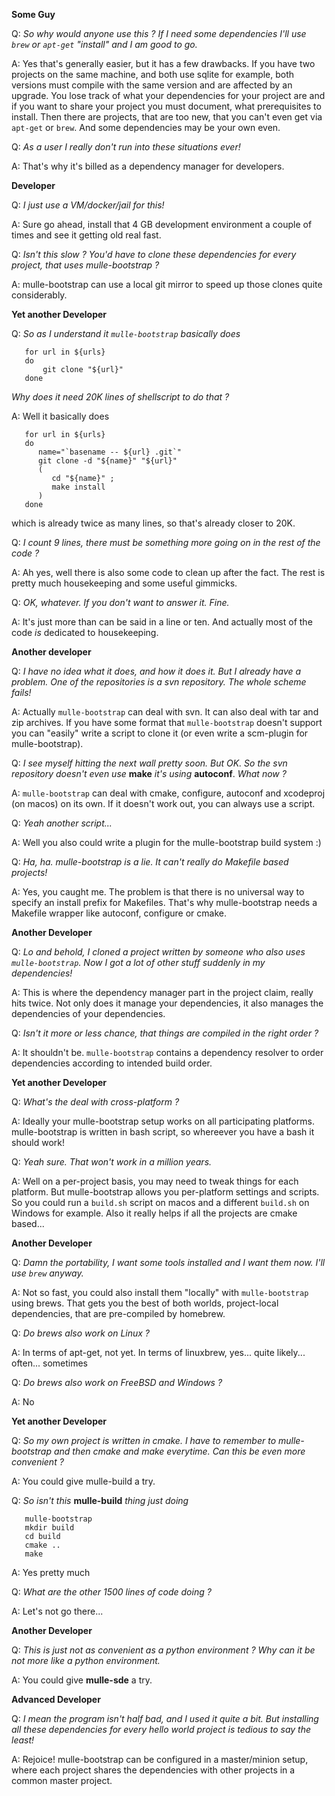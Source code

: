 **Some Guy**

Q: *So why would anyone use this ? If I need some dependencies I'll use `brew` or `apt-get` "install" and I am good to go.*

A: Yes that's generally easier, but it has a few drawbacks. If you have two
projects on the same machine, and both use sqlite for example, both versions
must compile with the same version and are affected by an upgrade. You
lose track of what your dependencies for your project are and if you want to
share your project you must document, what prerequisites to install.
Then there are projects, that are too new, that you can't even get via
`apt-get` or `brew`. And some dependencies may be your own even.

Q: *As a user I really don't run into these situations ever!*

A: That's why it's billed as a dependency manager for developers.


**Developer**

Q: *I just use a VM/docker/jail for this!*

A: Sure go ahead, install that 4 GB development environment a couple of times
and see it getting old real fast.

Q: *Isn't this slow ? You'd have to clone these dependencies for every project, that uses mulle-bootstrap ?*

A: mulle-bootstrap can use a local git mirror to speed up those clones quite considerably. 


**Yet another Developer**

Q: *So as I understand it `mulle-bootstrap` basically does*

```
   for url in ${urls}
   do
       git clone "${url}"
   done
```

*Why does it need 20K lines of shellscript to do that ?*

A: Well it basically does

```
   for url in ${urls}
   do
      name="`basename -- ${url} .git`"
      git clone -d "${name}" "${url}"
      (
         cd "${name}" ;
         make install
      )
   done
```

which is already twice as many lines, so that's already closer to 20K.

Q: *I count 9 lines, there must be something more going on in the rest of the code ?*

A: Ah yes, well there is also some code to clean up after the fact. The rest is pretty much housekeeping and some useful gimmicks.

Q: *OK, whatever. If you don't want to answer it. Fine.*

A: It's just more than can be said in a line or ten. And actually most of the code *is* dedicated to housekeeping.


**Another developer**

Q: *I have no idea what it does, and how it does it. But I already have a problem. One of the repositories is a svn repository. The whole scheme fails!*

A: Actually `mulle-bootstrap` can deal with svn. It can also deal with tar and
zip archives. If you have some format that `mulle-bootstrap` doesn't support
you can "easily" write a script to clone it (or even write a scm-plugin for mulle-bootstrap).

Q: *I see myself hitting the next wall pretty soon. But OK. So the svn repository doesn't even use* **make** *it's using*  **autoconf**. *What now ?*

A: `mulle-bootstrap` can deal with cmake, configure, autoconf and
xcodeproj (on macos) on its own. If it doesn't work out, you can always use a script.

Q: *Yeah another script...*

A: Well you also could write a plugin for the mulle-bootstrap build system :)

Q: *Ha, ha. mulle-bootstrap is a lie. It can't really do Makefile based projects!*

A: Yes, you caught me. The problem is that there is no universal way to specify
an install prefix for Makefiles. That's why mulle-bootstrap needs a Makefile
wrapper like autoconf, configure or cmake.


**Another Developer**

Q: *Lo and behold, I cloned a project written by someone who also uses
`mulle-bootstrap`. Now I got a lot of other stuff suddenly in my dependencies!*

A: This is where the dependency manager part in the project claim, really hits
twice. Not only does it manage your dependencies, it also manages the
dependencies of your dependencies.

Q: *Isn't it more or less chance, that things are compiled in the right order ?*

A: It shouldn't be. `mulle-bootstrap` contains a dependency resolver to order
dependencies according to intended build order.



**Yet another Developer**

Q: *What's the deal with cross-platform ?*

A: Ideally your mulle-bootstrap setup works on all participating platforms.
mulle-bootstrap is written in bash script, so whereever you have a bash it
should work!

Q: *Yeah sure. That won't work in a million years.*

A: Well on a per-project basis, you may need to tweak things for each platform.
But mulle-bootstrap allows you per-platform settings and scripts. So you could
run a `build.sh` script on macos and a different `build.sh` on Windows for
example. Also it really helps if all the projects are cmake based...



**Another Developer**

Q: *Damn the portability, I want some tools installed and I want them now. I'll use `brew` anyway.*

A: Not so fast, you could also install them "locally" with `mulle-bootstrap`
using brews. That gets you the best of both worlds, project-local dependencies,
that are pre-compiled by homebrew.

Q: *Do brews also work on Linux ?*

A: In terms of apt-get, not yet. In terms of linuxbrew, yes... quite likely... often... sometimes

Q: *Do brews also work on FreeBSD and Windows ?*

A: No


**Yet another Developer**

Q: *So my own project is written in cmake. I have to remember to mulle-bootstrap
and then cmake and make everytime. Can this be even more convenient ?*

A: You could give mulle-build a try.

Q: *So isn't this* **mulle-build** *thing just doing*

```
   mulle-bootstrap
   mkdir build
   cd build
   cmake ..
   make
```
A: Yes pretty much

Q: *What are the other 1500 lines of code doing ?*

A: Let's not go there...


**Another Developer**

Q: *This is just not as convenient as a python environment ? Why can it be not more like a python environment.*

A: You could give **mulle-sde** a try.


**Advanced Developer**

Q: *I mean the program isn't half bad, and I used it quite a bit. But installing all these dependencies for every hello world project is tedious to say the least!*

A: Rejoice! mulle-bootstrap can be configured in a master/minion setup, where each project shares the dependencies with other projects in a common master project.

